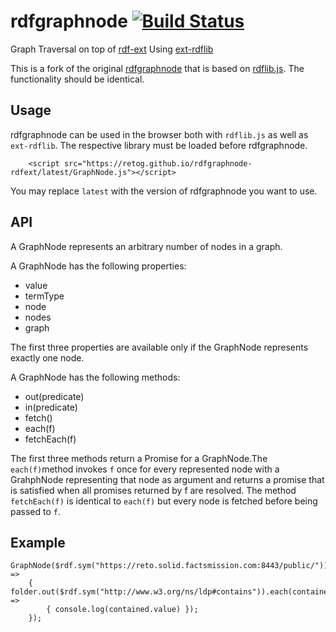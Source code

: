 # rdfgraphnode [![Build Status](https://travis-ci.org/retog/rdfgraphnode-rdfext.svg?branch=master)](https://travis-ci.org/retog/rdfgraphnode-rdfext)
Graph Traversal on top of [rdf-ext](https://github.com/rdf-ext/rdf-ext) Using [ext-rdflib](https://github.com/retog/ext-rdflib)

This is a fork of the original [rdfgraphnode](https://github.com/retog/rdfgraphnode) that is based on [rdflib.js](https://github.com/linkeddata/rdflib.js). The functionality should be identical.

## Usage

rdfgraphnode can be used in the browser both with `rdflib.js` as well as `ext-rdflib`. The respective library must be loaded before rdfgraphnode.

        <script src="https://retog.github.io/rdfgraphnode-rdfext/latest/GraphNode.js"></script>

You may replace `latest` with the version of rdfgraphnode you want to use.


## API

A GraphNode represents an arbitrary number of nodes in a graph. 

A GraphNode has the following properties:

- value
- termType
- node
- nodes
- graph

The first three properties are available only if the GraphNode represents 
exactly one node.

A GraphNode has the following methods:

- out(predicate)
- in(predicate)
- fetch()
- each(f)
- fetchEach(f)

The first three methods return a Promise for a GraphNode.The `each(f)`method invokes `f` once for every represented node with a GrahphNode representing that node as argument and returns a promise that is satisfied when all promises returned by f are resolved. The method `fetchEach(f)` is identical to `each(f)` but every node is fetched before being passed to `f`.

## Example

```
GraphNode($rdf.sym("https://reto.solid.factsmission.com:8443/public/")).fetch().then(folder =>
    { folder.out($rdf.sym("http://www.w3.org/ns/ldp#contains")).each(contained =>
        { console.log(contained.value) });
    });
```
